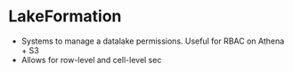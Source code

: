 # LakeFormation

- Systems to manage a datalake permissions. Useful for RBAC on Athena + S3
- Allows for row-level and cell-level  sec
